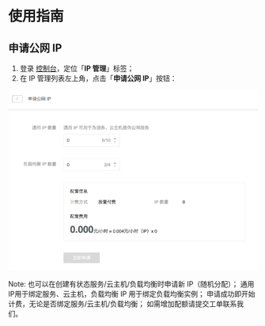 # 使用指南

## 申请公网 IP

1. 登录 [控制台](https://c.163.com/dashboard#/m/net/)，定位「**IP 管理**」标签；
2. 在 IP 管理列表左上角，点击「**申请公网 IP**」按钮：

![](../image/IP管理使用指南-申请公网IP.png)


<span>Note:</span>
也可以在创建有状态服务/云主机/负载均衡时申请新 IP（随机分配）；
通用 IP用于绑定服务、云主机，负载均衡 IP 用于绑定负载均衡实例；
申请成功即开始计费，无论是否绑定服务/云主机/负载均衡；
如需增加配额请提交工单联系我们。
